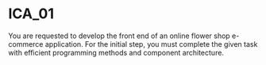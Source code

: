 # ICA_01
You are requested to develop the front end of an online flower shop e-commerce application.
For the initial step, you must complete the given task with efficient programming methods
and component architecture.
